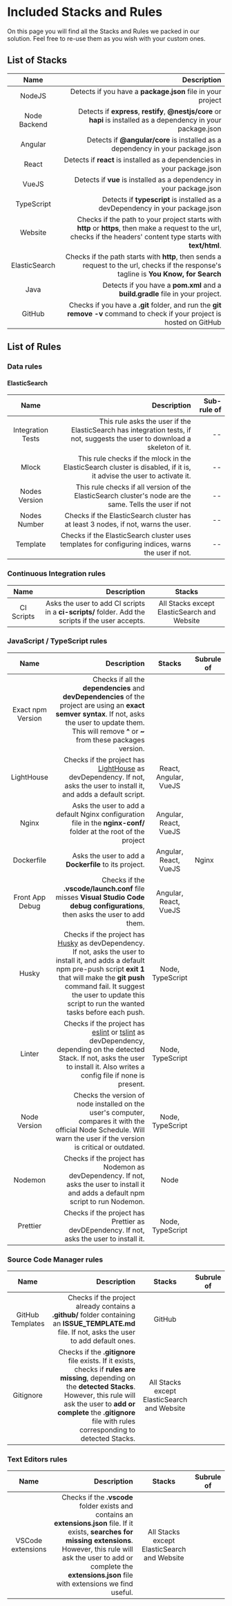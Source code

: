 # Included Stacks and Rules

On this page you will find all the Stacks and Rules we packed in our solution. Feel free to re-use them as you wish with your custom ones.

## List of Stacks

|     Name      |                                                                                                                                                          Description |
| :-----------: | -------------------------------------------------------------------------------------------------------------------------------------------------------------------: |
|    NodeJS     |                                                                                                          Detects if you have a **package.json** file in your project |
| Node Backend  |                                                  Detects if **express**, **restify**, **@nestjs/core** or **hapi** is installed as a dependency in your package.json |
|    Angular    |                                                                                       Detects if **@angular/core** is installed as a dependency in your package.json |
|     React     |                                                                                             Detects if **react** is installed as a dependencies in your package.json |
|     VueJS     |                                                                                                 Detects if **vue** is installed as a dependency in your package.json |
|  TypeScript   |                                                                                       Detects if **typescript** is installed as a devDependency in your package.json |
|    Website    | Checks if the path to your project starts with **http** or **https**, then make a request to the url, checks if the headers' content type starts with **text/html**. |
| ElasticSearch |                               Checks if the path starts with **http**, then sends a request to the url, checks if the response's tagline is **You Know, for Search** |
|     Java      |                                                                                       Detects if you have a **pom.xml** and a **build.gradle** file in your project. |
|    GitHub     |                                             Checks if you have a **.git** folder, and run the **git remove -v** command to check if your project is hosted on GitHub |

## List of Rules

### Data rules

#### ElasticSearch

|       Name        |                                                                                                                 Description | Sub-rule of |
| :---------------: | --------------------------------------------------------------------------------------------------------------------------: | ----------: |
| Integration Tests | This rule asks the user if the ElasticSearch has integration tests, if not, suggests the user to download a skeleton of it. |          -- |
|       Mlock       |        This rule checks if the mlock in the ElasticSearch cluster is disabled, if it is, it advise the user to activate it. |          -- |
|   Nodes Version   |                     This rule checks if all version of the ElasticSearch cluster's node are the same. Tells the user if not |          -- |
|   Nodes Number    |                                           Checks if the ElasticSearch cluster has at least 3 nodes, if not, warns the user. |          -- |
|     Template      |                          Checks if the ElasticSearch cluster uses templates for configuring indices, warns the user if not. |          -- |

### Continuous Integration rules

|    Name    |                                                                                       Description |                   Stacks                    |
| :--------: | ------------------------------------------------------------------------------------------------: | :-----------------------------------------: |
| CI Scripts | Asks the user to add CI scripts in a **ci-scripts/** folder. Add the scripts if the user accepts. | All Stacks except ElasticSearch and Website |

### JavaScript / TypeScript rules

|       Name        |                                                                                                                                                                                                                                                                                                     Description |        Stacks         | Subrule of |
| :---------------: | --------------------------------------------------------------------------------------------------------------------------------------------------------------------------------------------------------------------------------------------------------------------------------------------------------------: | :-------------------: | ---------- |
| Exact npm Version |                                                                                              Checks if all the **dependencies** and **devDependencies** of the project are using an **exact semver syntax**. If not, asks the user to update them. This will remove **^** or **~** from these packages version. |
|    LightHouse     |                                                                                                                      Checks if the project has [LightHouse](https://developers.google.com/web/tools/lighthouse/#programmatic) as devDependency. If not, asks the user to install it, and adds a default script. | React, Angular, VueJS |
|       Nginx       |                                                                                                                                                                                                Asks the user to add a default Nginx configuration file in the **nginx-conf/** folder at the root of the project | Angular, React, VueJS |
|    Dockerfile     |                                                                                                                                                                                                                                                           Asks the user to add a **Dockerfile** to its project. | Angular, React, VueJS | Nginx      |
|  Front App Debug  |                                                                                                                                                                                  Checks if the **.vscode/launch.conf** file misses **Visual Studio Code debug configurations**, then asks the user to add them. | Angular, React, VueJS |            |
|       Husky       | Checks if the project has [Husky](https://github.com/typicode/husky) as devDependency. If not, asks the user to install it, and adds a default npm pre-push script **exit 1** that will make the **git push** command fail. It suggest the user to update this script to run the wanted tasks before each push. |   Node, TypeScript    |            |
|      Linter       |                                                                   Checks if the project has [eslint](https://eslint.org/) or [tslint](https://palantir.github.io/tslint/) as devDependency, depending on the detected Stack. If not, asks the user to install it. Also writes a config file if none is present. |   Node, TypeScript    |            |
|   Node Version    |                                                                                                                                            Checks the version of node installed on the user's computer, compares it with the official Node Schedule. Will warn the user if the version is critical or outdated. |   Node, TypeScript    |            |
|      Nodemon      |                                                                                                                                                                           Checks if the project has Nodemon as devDependency. If not, asks the user to install it and adds a default npm script to run Nodemon. |         Node          |
|     Prettier      |                                                                                                                                                                                                                       Checks if the project has Prettier as devDEpendency. If not, asks the user to install it. |   Node, TypeScript    |            |

### Source Code Manager rules

|       Name       |                                                                                                                                                                                                                                                     Description |                   Stacks                    | Subrule of |
| :--------------: | --------------------------------------------------------------------------------------------------------------------------------------------------------------------------------------------------------------------------------------------------------------: | :-----------------------------------------: | ---------- |
| GitHub Templates |                                                                                                               Checks if the project already contains a **.github/** folder containing an **ISSUE_TEMPLATE.md** file. If not, asks the user to add default ones. |                   GitHub                    |            |
|    Gitignore     | Checks if the **.gitignore** file exists. If it exists, checks if **rules are missing**, depending on the **detected Stacks**. However, this rule will ask the user to **add or complete** the **.gitignore** file with rules corresponding to detected Stacks. | All Stacks except ElasticSearch and Website |            |

### Text Editors rules

|       Name        |                                                                                                                                                                                                                                               Description |                   Stacks                    | Subrule of |
| :---------------: | --------------------------------------------------------------------------------------------------------------------------------------------------------------------------------------------------------------------------------------------------------: | :-----------------------------------------: | ---------- |
| VSCode extensions | Checks if the **.vscode** folder exists and contains an **extensions.json** file. If it exists, **searches for missing extensions**. However, this rule will ask the user to add or complete the **extensions.json** file with extensions we find useful. | All Stacks except ElasticSearch and Website |            |
